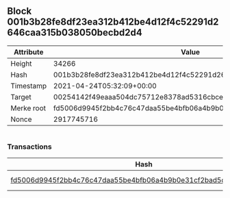 ## Block 001b3b28fe8df23ea312b412be4d12f4c52291d2646caa315b038050becbd2d4

Attribute | Value
--- | ---
Height | 34266
Hash | 001b3b28fe8df23ea312b412be4d12f4c52291d2646caa315b038050becbd2d4
Timestamp | 2021-04-24T05:32:09+00:00
Target | 00254142f49eaaa504dc75712e8378ad5316cbcead634704b3734b6271167cc4
Merke root | fd5006d9945f2bb4c76c47daa55be4bfb06a4b9b0e31cf2bad5dca250a3373d9
Nonce | 2917745716

```

```

### Transactions

Hash | Amount
--- | ---
[fd5006d9945f2bb4c76c47daa55be4bfb06a4b9b0e31cf2bad5dca250a3373d9](fd5006d9945f2bb4c76c47daa55be4bfb06a4b9b0e31cf2bad5dca250a3373d9.md) | 10.00000000 SKEPTI 
